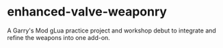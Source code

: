 # enhanced-valve-weaponry
A Garry's Mod gLua practice project and workshop debut to integrate and refine the weapons into one add-on.
